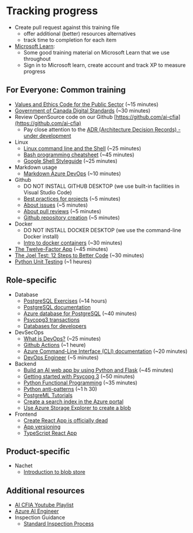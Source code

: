 # Tracking progress

* Create pull request against this training file
  * offer additional (better) resources alternatives
  * track time to completion for each item
* [Microsoft Learn](https://learn.microsoft.com/):
  * Some good training material on Microsoft Learn that we use throughout
  * Sign in to Microsoft learn, create account and track XP to measure progress

## For Everyone: Common training

* [Values and Ethics Code for the Public
  Sector](https://www.tbs-sct.canada.ca/pol/doc-eng.aspx?id=25049)
  (~15 minutes)
* [Government of Canada Digital
  Standards](https://www.canada.ca/en/government/system/digital-government/government-canada-digital-standards.html)
  (~30 minutes)
* Review OpenSource code on our Github
  [https://github.com/ai-cfia](https://github.com/ai-cfia)
  * Pay close attention to the [ADR (Architecture Decision Records) - under
    development](https://github.com/ai-cfia/dev-rel-docs/blob/main/adr/index.md)
* Linux
  * [Linux command line and the
    Shell](https://learn.microsoft.com/en-gb/training/paths/shell/) (~25
    minutes)
  * [Bash programming cheatsheet](https://devhints.io/bash) (~45 minutes)
  * [Google Shell
    Styleguide](https://google.github.io/styleguide/shellguide.html) (~25
    minutes)
* Markdown usage
  * [Markdown Azure
    DevOps](https://learn.microsoft.com/en-us/azure/devops/project/wiki/markdown-guidance?view=azure-devops)
    (~10 minutes)
* Github
  * DO NOT INSTALL GITHUB DESKTOP (we use built-in facilities in Visual Studio
    Code)
  * [Best practices for
    projects](https://docs.github.com/en/issues/planning-and-tracking-with-projects/learning-about-projects/best-practices-for-projects)
    (~5 minutes)
  * [About
    issues](https://docs.github.com/en/issues/tracking-your-work-with-issues/about-issues)
    (~5 minutes)
  * [About pull
    reviews](https://docs.github.com/en/pull-requests/collaborating-with-pull-requests/reviewing-changes-in-pull-requests/about-pull-request-reviews)
    (~5 minutes)
  * [Github repository
    creation](https://github.com/ai-cfia/devops/blob/main/github-repository-creation-guide.md)
    (~5 minutes)
* Docker
  * DO NOT INSTALL DOCKER DESKTOP (we use the command-line Docker install)
  * [Intro to docker
    containers](https://learn.microsoft.com/en-us/training/modules/intro-to-docker-containers/)
    (~30 minutes)
* [The Twelve-Factor App](https://12factor.net/) (~45 minutes)
* [The Joel Test: 12 Steps to Better
  Code](https://www.joelonsoftware.com/2000/08/09/the-joel-test-12-steps-to-better-code/)
  (~30 minutes)
* [Python Unit Testing](https://docs.python.org/3/library/unittest.html) (~1
  heures)

## Role-specific

* Database
  * [PostgreSQL Exercises](https://pgexercises.com/) (~14 hours)
  * [PostgreSQL documentation](https://www.postgresql.org/docs/)
  * [Azure database for
    PostgreSQL](https://learn.microsoft.com/en-us/training/paths/introduction-to-azure-postgres/)
    (~40 minutes)
  * [Psycopg3
    transactions](https://www.psycopg.org/psycopg3/docs/basic/transactions.html)
  * [Databases for developers](https://elenie.ca/databases-for-developers.html)
* DevSecOps
  * [What is DevOps?](https://resources.github.com/devops/) (~25 minutes)
  * [Github Actions](https://docs.github.com/en/actions) (~1 heure)
  * [Azure Command-Line Interface (CLI)
    documentation](https://learn.microsoft.com/en-ca/cli/azure/) (~20 minutes)
  * [DevOps
    Engineer](https://learn.microsoft.com/en-us/certifications/devops-engineer/)
    (~5 minutes)
* Backend
  * [Build an AI web app by using Python and
    Flask](https://learn.microsoft.com/en-us/training/modules/python-flask-build-ai-web-app/)
    (~45 minutes)
  * [Getting started with Psycopg
    3](https://www.psycopg.org/psycopg3/docs/basic/index.html)
    (~50 minutes)
  * [Python Functional
    Programming](https://docs.python.org/3/howto/functional.html)
    (~35 minutes)
  * [Python
    anti-patterns](https://docs.quantifiedcode.com/python-anti-patterns/index.html)
    (~1 h 30)
  * [PostgreML
  Tutorials](https://postgresml.org)
  * [Create a search
    index in the Azure portal](https://learn.microsoft.com/en-us/azure/search/search-get-started-portal)
  * [Use Azure Storage Explorer
    to create a blob](https://learn.microsoft.com/en-us/azure/storage/blobs/quickstart-storage-explorer)
* Frontend
  * [Create React App is officially
    dead](https://dev.to/ag2byte/create-react-app-is-officially-dead-h7o)
  * [App
    versioning](https://github.com/ai-cfia/dev-rel-docs/blob/main/TypeScript-AppVersion/APPVERSION-SETUP.md)
  * [TypeScript React
    App](https://github.com/ai-cfia/dev-rel-docs/blob/main/TypeScript-React-Setup-Guide/REACTSETUP.md)

## Product-specific

* Nachet
  * [Introduction to blob
    store](https://learn.microsoft.com/en-us/azure/storage/blobs/storage-blobs-introduction)

## Additional resources

* [AI CFIA Youtube
  Playlist](https://www.youtube.com/playlist?list=PLMZysQw4y3kJ5AHdZlUswFvGPNdZaXRXP&jct=bOudgv2_gRwU7RfA10XBbCFkv7vAhQ)
* [Azure AI
  Engineer](https://learn.microsoft.com/en-us/certifications/azure-ai-engineer/)
* Inspection Guidance
  * [Standard Inspection
    Process](https://inspection.canada.ca/inspection-and-enforcement/guidance-for-food-inspection-activities/sample-collection/standard-inspection-process/eng/1545435489013/1545435489265)
